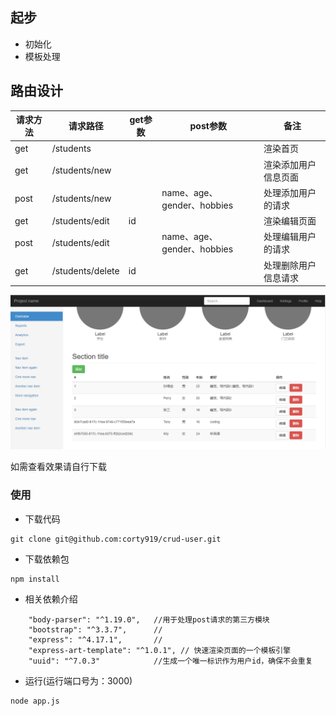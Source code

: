 ## 起步

- 初始化
- 模板处理

## 路由设计 

| 请求方法 | 请求路径         | get参数 | post参数                   | 备注                 |
| -------- | ---------------- | ------- | -------------------------- | -------------------- |
| get      | /students        |         |                            | 渲染首页             |
| get      | /students/new    |         |                            | 渲染添加用户信息页面 |
| post     | /students/new    |         | name、age、gender、hobbies | 处理添加用户的请求   |
| get      | /students/edit   | id      |                            | 渲染编辑页面         |
| post     | /students/edit   |         | name、age、gender、hobbies | 处理编辑用户的请求   |
| get      | /students/delete | id      |                            | 处理删除用户信息请求 |

![image](https://github.com/corty919/crud-user/blob/master/public/img/1587225991(1).jpg)


如需查看效果请自行下载

### 使用

- 下载代码

```
git clone git@github.com:corty919/crud-user.git
```

- 下载依赖包

```
npm install 
```

- 相关依赖介绍

```
    "body-parser": "^1.19.0",   //用于处理post请求的第三方模块
    "bootstrap": "^3.3.7",      //
    "express": "^4.17.1",       //
    "express-art-template": "^1.0.1", // 快速渲染页面的一个模板引擎
    "uuid": "^7.0.3"            //生成一个唯一标识作为用户id，确保不会重复
```

   

- 运行(运行端口号为：3000)

```
node app.js
```
